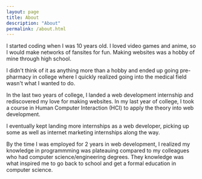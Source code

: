 ```yaml
---
layout: page
title: About
description: "About"
permalink: /about.html
---
```


I started coding when I was 10 years old. I loved video games and anime, so I would make networks of fansites for fun. Making websites was a hobby of mine through high school.

I didn't think of it as anything more than a hobby and ended up going pre-pharmacy in college where I quickly realized going into the medical field wasn't what I wanted to do.

In the last two years of college, I landed a web development internship and rediscovered my love for making websites. In my last year of college, I took a course in Human Computer Interaction (HCI) to apply the theory into web development.

I eventually kept landing more internships as a web developer, picking up some as well as internet marketing internships along the way.

By the time I was employed for 2 years in web development, I realized my knowledge in programmming was plateauing compared to my colleagues who had computer science/engineering degrees. They knowledge was what inspired me to go back to school and get a formal education in computer science.
